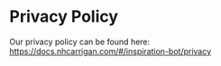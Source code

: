 # Privacy Policy

Our privacy policy can be found here: https://docs.nhcarrigan.com/#/inspiration-bot/privacy
